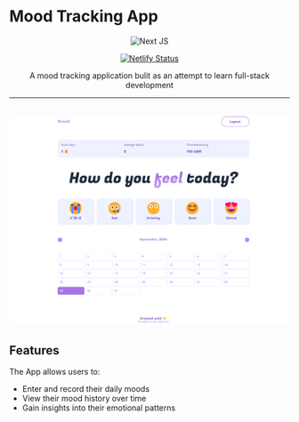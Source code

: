 # Mood Tracking App 



<div align="center">

![Next JS](https://img.shields.io/badge/next%20js-000000?style=for-the-badge&logo=nextdotjs&logoColor=white)
 
[![Netlify Status](https://api.netlify.com/api/v1/badges/e53fe7e1-7dce-4683-8a8d-6faf3edf8dba/deploy-status)](https://app.netlify.com/sites/broodl-alaa/deploys)

A mood tracking application bulit as an attempt to learn full-stack development 
</div>

--------

<br>
<div align="center">
  <img src="public/app_page_2.png" alt="App Example Page" width="600" style="border-radius: 10px;">
</div>


## Features

The App allows users to:
- Enter and record their daily moods
- View their mood history over time
- Gain insights into their emotional patterns
